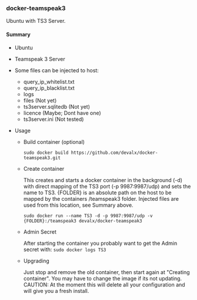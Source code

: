 ### docker-teamspeak3

Ubuntu with TS3 Server.

#### Summary
* Ubuntu
* Teamspeak 3 Server
* Some files can be injected to host:
  * query_ip_whitelist.txt
  * query_ip_blacklist.txt
  * logs
  * files (Not yet)
  * ts3server.sqlitedb (Not yet)
  * licence (Maybe; Dont have one)
  * ts3server.ini (Not tested)

* Usage
  * Build container (optional)
  
    `sudo docker build https://github.com/devalx/docker-teamspeak3.git` 
  
  * Create container
    
    This creates and starts a docker container in the 
    background (-d) with 
    direct mapping of the TS3 port (-p 9987:9987/udp)
    and sets the name to TS3.
    {FOLDER} is an absolute path on the host to be mapped by the containers /teamspeak3 folder.
    Injected files are used from this location, see Summary above.

    `sudo docker run --name TS3 -d -p 9987:9987/udp -v {FOLDER}:/teamspeak3 devalx/docker-teamspeak3` 
    
  * Admin Secret
  
    After starting the container you probably want to get the Admin secret with:
    `sudo docker logs TS3` 
    
  * Upgrading
  
    Just stop and remove the old container, then start again at "Creating container". You may have to change the image        if its not updating.
    CAUTION: At the moment this will delete all your configuration and will give you a fresh install. 
